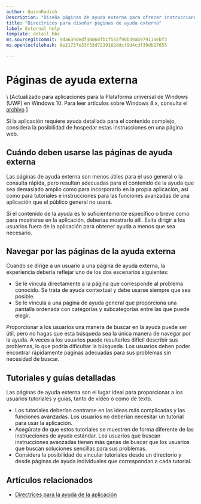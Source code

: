 ```yaml
---
author: QuinnRadich
Description: "Diseña páginas de ayuda externa para ofrecer instrucciones detalladas y asesoramiento sobre la aplicación."
title: "Directrices para diseñar páginas de ayuda externa"
label: External help
template: detail.hbs
ms.sourcegitcommit: 9da639dedf46068fb1f555f90b39ab979114ebf3
ms.openlocfilehash: 0e21737e33f33d7239162ddcf9d4cdf39db17655

---
```


# Páginas de ayuda externa

\ [Actualizado para aplicaciones para la Plataforma universal de Windows (UWP) en Windows 10. Para leer artículos sobre Windows 8.x, consulta el [archivo](http://go.microsoft.com/fwlink/p/?linkid=619132) \]

Si la aplicación requiere ayuda detallada para el contenido complejo, considera la posibilidad de hospedar estas instrucciones en una página web.

## <span id="when_to_use_external_help_pages"></span><span id="WHEN_TO_USE_EXTERNAL_HELP_PAGES"></span>Cuándo deben usarse las páginas de ayuda externa

Las páginas de ayuda externa son menos útiles para el uso general o la consulta rápida, pero resultan adecuadas para el contenido de la ayuda que sea demasiado amplio como para incorporarlo en la propia aplicación, así como para tutoriales e instrucciones para las funciones avanzadas de una aplicación que el público general no usará.

Si el contenido de la ayuda es lo suficientemente específico o breve como para mostrarse en la aplicación, deberías mostrarlo allí. Evita dirigir a los usuarios fuera de la aplicación para obtener ayuda a menos que sea necesario.

## <span id="navigating_external_help_pages"></span><span id="NAVIGATING_EXTERNAL_HELP_PAGES"></span>Navegar por las páginas de la ayuda externa

Cuando se dirige a un usuario a una página de ayuda externa, la experiencia debería reflejar uno de los dos escenarios siguientes:
-   Se le vincula directamente a la página que corresponde al problema conocido. Se trata de ayuda contextual y debe usarse siempre que sea posible.
-   Se le vincula a una página de ayuda general que proporciona una pantalla ordenada con categorías y subcategorías entre las que puede elegir.

Proporcionar a los usuarios una manera de buscar en la ayuda puede ser útil, pero no hagas que esta búsqueda sea la única manera de navegar por la ayuda. A veces a los usuarios puede resultarles difícil describir sus problemas, lo que podría dificultar la búsqueda. Los usuarios deben poder encontrar rápidamente páginas adecuadas para sus problemas sin necesidad de buscar.

## <span id="tutorials_and_detailed_walkthroughs"></span><span id="TUTORIALS_AND_DETAILED_WALKTHROUGHS"></span>Tutoriales y guías detalladas

Las páginas de ayuda externa son el lugar ideal para proporcionar a los usuarios tutoriales y guías, tanto de vídeo o como de texto.
-   Los tutoriales deberían centrarse en las ideas más complicadas y las funciones avanzadas. Los usuarios no deberían necesitar un tutorial para usar la aplicación.
-   Asegúrate de que estos tutoriales se muestren de forma diferente de las instrucciones de ayuda estándar. Los usuarios que buscan instrucciones avanzadas tienen más ganas de buscar que los usuarios que buscan soluciones sencillas para sus problemas.
-   Considera la posibilidad de vincular tutoriales desde un directorio y desde páginas de ayuda individuales que correspondan a cada tutorial.

## <span id="related_topics"></span>Artículos relacionados

* [Directrices para la ayuda de la aplicación](guidelines-for-app-help.md)



<!--HONumber=Jun16_HO4-->


